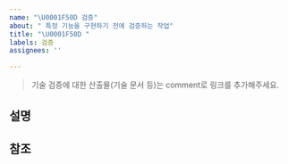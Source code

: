 ```yaml
---
name: "\U0001F50D 검증"
about: " 특정 기능을 구현하기 전에 검증하는 작업"
title: "\U0001F50D "
labels: 검증
assignees: ''

---
```


> 기술 검증에 대한 산출물(기술 문서 등)는 comment로 링크를 추가해주세요.

## 설명

## 참조
